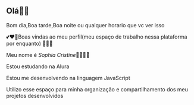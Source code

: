 ## Olá👋😊

Bom dia,Boa tarde,Boa noite ou qualquer horario que vc ver isso

💕❤️🩷Boas vindas ao meu perfil(meu espaço de trabalho nessa plataforma por enquanto) 💙🩵💜

Meu nome é *Sophia Cristine*🪻🪷🌺🌸

Estou estudando na Alura

Estou me desenvolvendo na linguagem JavaScript

Utilizo esse espaço para minha organização e compartilhamento dos meu projetos desenvolvidos
